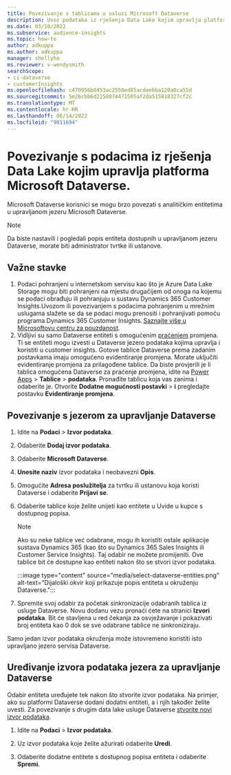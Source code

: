 ```yaml
---
title: Povezivanje s tablicama u usluzi Microsoft Dataverse
description: Uvoz podataka iz rješenja Data Lake kojim upravlja platforma Microsoft Dataverse.
ms.date: 03/18/2022
ms.subservice: audience-insights
ms.topic: how-to
author: adkuppa
ms.author: adkuppa
manager: shellyha
ms.reviewer: v-wendysmith
searchScope:
- ci-dataverse
- customerInsights
ms.openlocfilehash: c470956b0453ac2558ed85acdeebba120a0ca55d
ms.sourcegitcommit: 5e26cbb6d2258074471505af2da515818327cf2c
ms.translationtype: MT
ms.contentlocale: hr-HR
ms.lasthandoff: 06/14/2022
ms.locfileid: "9011694"
---
```

# <a name="connect-to-data-in-a-microsoft-dataverse-managed-data-lake"></a>Povezivanje s podacima iz rješenja Data Lake kojim upravlja platforma Microsoft Dataverse.

Microsoft Dataverse korisnici se mogu brzo povezati s analitičkim entitetima u upravljanom jezeru Microsoft Dataverse.

> [!NOTE]
> Da biste nastavili i pogledali popis entiteta dostupnih u upravljanom jezeru Dataverse, morate biti administrator tvrtke ili ustanove.

## <a name="important-considerations"></a>Važne stavke

1. Podaci pohranjeni u internetskom servisu kao što je Azure Data Lake Storage mogu biti pohranjeni na mjestu drugačijem od onoga na kojemu se podaci obrađuju ili pohranjuju u sustavu Dynamics 365 Customer Insights.Uvozom ili povezivanjem s podacima pohranjenim u mrežnim uslugama slažete se da se podaci mogu prenositi i pohranjivati pomoću programa Dynamics 365 Customer Insights. [Saznajte više u Microsoftovu centru za pouzdanost](https://www.microsoft.com/trust-center).
2. Vidljivi su samo Dataverse entiteti s omogućenim [praćenjem](/power-platform/admin/enable-change-tracking-control-data-synchronization) promjena. Ti se entiteti mogu izvesti u Dataverse jezero podataka kojima upravlja i koristiti u customer insights. Gotove tablice Dataverse prema zadanim postavkama imaju omogućeno evidentiranje promjena. Morate uključiti evidentiranje promjena za prilagođene tablice. Da biste provjerili je li tablica omogućena Dataverse za praćenje promjena, idite na [Power Apps](https://make.powerapps.com) > **Tablice** > **podataka**. Pronađite tablicu koja vas zanima i odaberite je. Otvorite **Dodatne mogućnosti postavki** > **i** pregledajte postavku **Evidentiranje promjena**.

## <a name="connect-to-a-dataverse-managed-lake"></a>Povezivanje s jezerom za upravljanje Dataverse

1. Idite na **Podaci** > **Izvor podataka**.

1. Odaberite **Dodaj izvor podataka**.

1. Odaberite **Microsoft Dataverse**.

1. **Unesite naziv** izvor podataka i neobavezni **Opis**.

1. Omogućite **Adresa poslužitelja** za tvrtku ili ustanovu koja koristi Dataverse i odaberite **Prijavi se**.

1. Odaberite tablice koje želite unijeti kao entitete u Uvide u kupce s dostupnog popisa.

   > [!NOTE]
   > Ako su neke tablice već odabrane, mogu ih koristiti ostale aplikacije sustava Dynamics 365 (kao što su Dynamics 365 Sales Insights ili Customer Service Insights). Taj odabir ne možete promijeniti. Ove tablice bit će dostupne kao entiteti nakon što se stvori izvor podataka.

    :::image type="content" source="media/select-dataverse-entities.png" alt-text="Dijaloški okvir koji prikazuje popis entiteta u okruženju Dataverse.":::

1. Spremite svoj odabir za početak sinkronizacije odabranih tablica iz usluge Dataverse. Novu dodanu vezu pronaći ćete na stranici **Izvori podataka**. Bit će stavljena u red čekanja za osvježavanje i pokazivati broj entiteta kao 0 dok se sve odabrane tablice ne sinkroniziraju.

Samo jedan izvor podataka okruženja može istovremeno koristiti isto upravljano jezero servisa Dataverse.

## <a name="edit-a-dataverse-managed-lake-data-source"></a>Uređivanje izvora podataka jezera za upravljanje Dataverse

Odabir entiteta uređujete tek nakon što stvorite izvor podataka. Na primjer, ako su platformi Dataverse dodani dodatni entiteti, a i njih također želite uvesti.
Za povezivanje s drugim data lake usluge Dataverse [stvorite novi izvor podataka](#connect-to-a-dataverse-managed-lake).

1. Idite na **Podaci** > **Izvor podataka**.

1. Uz izvor podataka koje želite ažurirati odaberite **Uredi**.

1. Odaberite dodatne entitete s dostupnog popisa entiteta i odaberite **Spremi**.

